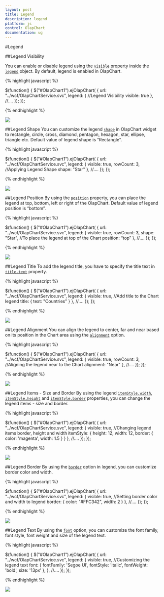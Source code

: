 ```yaml
---
layout: post
title: Legend
description: legend
platform: js
control: OlapChart
documentation: ug
---
```


#Legend

##Legend Visibility

You can enable or disable legend using the [`visible`](/js/api/ejchart#members:legend-visible) property inside the [`legend`](/js/api/ejchart#members:legend) object. By default, legend is enabled in OlapChart.

{% highlight javascript %}

$(function()
{
    $("#OlapChart1").ejOlapChart(
    {
        url: "../wcf/OlapChartService.svc",
        legend:
        {
            //Legend Visibility 
            visible: true
        },
        //....
    });
});

{% endhighlight %}

![](Legend_images/Legend_img1.png) 

##Legend Shape
You can customize the legend [`shape`](/js/api/ejchart#members:legend-shape) in OlapChart widget to rectangle, circle, cross, diamond, pentagon, hexagon, star, ellipse, triangle etc. Default value of legend shape is “Rectangle”.

{% highlight javascript %}

$(function()
{
    $("#OlapChart1").ejOlapChart(
    {
        url: "../wcf/OlapChartService.svc",
        legend:
        {
            visible: true,
            rowCount: 3,
            //Applying Legend Shape
            shape: "Star"
        },
        //....
    });
});

{% endhighlight %}

![](Legend_images/Legend_img2.png) 

##Legend Position
By using the [`position`](/js/api/ejchart#members:legend-position) property, you can place the legend at top, bottom, left or right of the OlapChart. Default value of legend position is “bottom”.

{% highlight javascript %}

$(function()
{
    $("#OlapChart1").ejOlapChart(
    {
        url: "../wcf/OlapChartService.svc",
        legend:
        {
            visible: true,
            rowCount: 3,
            shape: "Star",
            //To place the legend at top of the Chart
            position: “top”
        },
        //....
    });
});

{% endhighlight %}

![](Legend_images/Legend_img3.png) 

##Legend Title
To add the legend title, you have to specify the title text in [`title.text`](/js/api/ejchart#members:legend-title-text) property.

{% highlight javascript %}

$(function()
{
    $("#OlapChart1").ejOlapChart(
    {
        url: "../wcf/OlapChartService.svc",
        legend:
        {
            visible: true,
            //Add title to the Chart legend
            title:
            {
                text: "Countries"
            }
        },
        //....
    });
});

{% endhighlight %}

![](Legend_images/Legend_img4.png) 

##Legend Alignment
You can align the legend to center, far and near based on its position in the Chart area using the [`alignment`](/js/api/ejchart#members:legend-alignment) option.
 
{% highlight javascript %}

$(function()
{
    $("#OlapChart1").ejOlapChart(
    {
        url: "../wcf/OlapChartService.svc",
        legend:
        {
            visible: true,
            rowCount: 3,
            //Aligning the legend near to the Chart
            alignment: "Near"
        },
        //....
    });
});

{% endhighlight %}

![](Legend_images/Legend_img5.png)

##Legend Items - Size and Border
By using the legend [`itemStyle.width`](/js/api/ejchart#members:legend-itemstyle-width), [`itemStyle.height`](/js/api/ejchart#members:legend-itemstyle-height) and [`itemStyle.border`](/js/api/ejchart#members:legend-itemstyle-border) properties, you can change the legend items - size and border.

{% highlight javascript %}

$(function()
{
    $("#OlapChart1").ejOlapChart(
    {
        url: "../wcf/OlapChartService.svc",
        legend:
        {
            visible: true,
            //Changing legend items border, height and width
            itemStyle:
            {
                height: 12,
                width: 12,
                border:
                {
                    color: 'magenta',
                    width: 1.5
                }
            }
        },
        //....
    });
});

{% endhighlight %}

![](Legend_images/Legend_img6.png)
 
##Legend Border
By using the [`border`](/js/api/ejchart#members:legend-border) option in legend, you can customize border color and width.

{% highlight javascript %}

$(function()
{
    $("#OlapChart1").ejOlapChart(
    {
        url: "../wcf/OlapChartService.svc",
        legend:
        {
            visible: true,
            //Setting border color and width to legend
            border:
            {
                color: "#FFC342",
                width: 2
            }
        },
        //....
    });
});

{% endhighlight %}

![](Legend_images/Legend_img7.png)

##Legend Text
By using the [`font`](/js/api/ejchart#members:legend-font) option, you can customize the font family, font style, font weight and size of the legend text. 

{% highlight javascript %}

$(function()
{
    $("#OlapChart1").ejOlapChart(
    {
        url: "../wcf/OlapChartService.svc",
        legend:
        {
            visible: true,
            //Customizing the legend text
            font:
            {
                fontFamily: 'Segoe UI',
                fontStyle: 'italic',
                fontWeight: 'bold',
                size: '13px'
            },
        },
        //....
    });
});

{% endhighlight %}

![](Legend_images/Legend_img8.png)